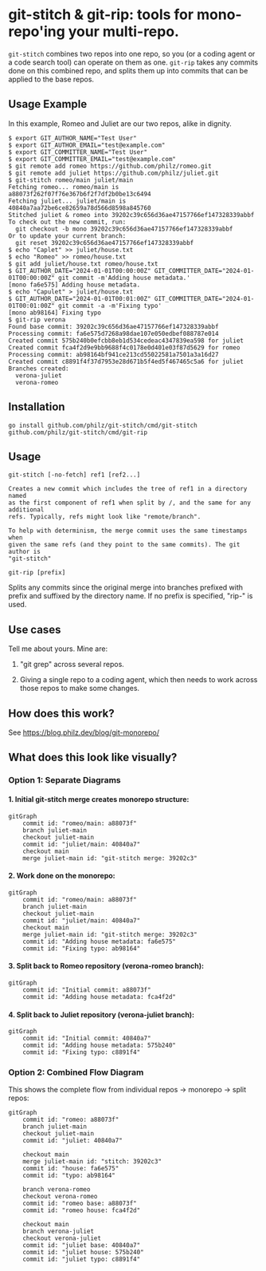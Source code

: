 # git-stitch & git-rip: tools for mono-repo'ing your multi-repo.

`git-stitch` combines two repos into one repo, so you (or a coding
agent or a code search tool) can operate on them as one. `git-rip`
takes any commits done on this combined repo, and splits
them up into commits that can be applied to the base repos.

## Usage Example

In this example, Romeo and Juliet are our two repos, alike in dignity.

```
$ export GIT_AUTHOR_NAME="Test User"
$ export GIT_AUTHOR_EMAIL="test@example.com"
$ export GIT_COMMITTER_NAME="Test User"
$ export GIT_COMMITTER_EMAIL="test@example.com"
$ git remote add romeo https://github.com/philz/romeo.git
$ git remote add juliet https://github.com/philz/juliet.git
$ git-stitch romeo/main juliet/main
Fetching romeo... romeo/main is a88073f262f07f76e367b6f2f7df2b0be13c6494
Fetching juliet... juliet/main is 40840a7aa72be6ce82659a78d566d8598a845760
Stitched juliet & romeo into 39202c39c656d36ae47157766ef147328339abbf
To check out the new commit, run:
  git checkout -b mono 39202c39c656d36ae47157766ef147328339abbf
Or to update your current branch:
  git reset 39202c39c656d36ae47157766ef147328339abbf
$ echo "Caplet" >> juliet/house.txt
$ echo "Romeo" >> romeo/house.txt
$ git add juliet/house.txt romeo/house.txt
$ GIT_AUTHOR_DATE="2024-01-01T00:00:00Z" GIT_COMMITTER_DATE="2024-01-01T00:00:00Z" git commit -m'Adding house metadata.'
[mono fa6e575] Adding house metadata.
$ echo "Capulet" > juliet/house.txt
$ GIT_AUTHOR_DATE="2024-01-01T00:01:00Z" GIT_COMMITTER_DATE="2024-01-01T00:01:00Z" git commit -a -m'Fixing typo'
[mono ab98164] Fixing typo
$ git-rip verona
Found base commit: 39202c39c656d36ae47157766ef147328339abbf
Processing commit: fa6e575d7268a98dae107e050edbef088787e014
Created commit 575b240b0efcbb8eb1d534cedeac4347839ea598 for juliet
Created commit fca4f2d9e9bb9688f4c0178e0d401e03f87d5629 for romeo
Processing commit: ab98164bf941ce213cd55022581a7501a3a16d27
Created commit c8891f4f37d7953e28d671b5f4ed5f467465c5a6 for juliet
Branches created:
  verona-juliet
  verona-romeo
```

## Installation

```
go install github.com/philz/git-stitch/cmd/git-stitch github.com/philz/git-stitch/cmd/git-rip
```



## Usage

```
git-stitch [-no-fetch] ref1 [ref2...]

Creates a new commit which includes the tree of ref1 in a directory named
as the first component of ref1 when split by /, and the same for any additional
refs. Typically, refs might look like "remote/branch".

To help with determinism, the merge commit uses the same timestamps when
given the same refs (and they point to the same commits). The git author is
"git-stitch"
```

```
git-rip [prefix]
```

Splits any commits since the original merge into branches prefixed with prefix
and suffixed by the directory name. If no prefix is specified, "rip-<timestamp>" is used.

## Use cases

Tell me about yours. Mine are:

1. "git grep" across several repos.

2. Giving a single repo to a coding agent, which then needs to work across those repos to make some changes.

## How does this work?

See https://blog.philz.dev/blog/git-monorepo/

## What does this look like visually?

### Option 1: Separate Diagrams

#### 1. Initial git-stitch merge creates monorepo structure:
```mermaid
gitGraph
    commit id: "romeo/main: a88073f"
    branch juliet-main
    checkout juliet-main
    commit id: "juliet/main: 40840a7"
    checkout main
    merge juliet-main id: "git-stitch merge: 39202c3"
```

#### 2. Work done on the monorepo:
```mermaid
gitGraph
    commit id: "romeo/main: a88073f"
    branch juliet-main
    checkout juliet-main
    commit id: "juliet/main: 40840a7"
    checkout main
    merge juliet-main id: "git-stitch merge: 39202c3"
    commit id: "Adding house metadata: fa6e575"
    commit id: "Fixing typo: ab98164"
```

#### 3. Split back to Romeo repository (verona-romeo branch):
```mermaid
gitGraph
    commit id: "Initial commit: a88073f"
    commit id: "Adding house metadata: fca4f2d"
```

#### 4. Split back to Juliet repository (verona-juliet branch):
```mermaid
gitGraph
    commit id: "Initial commit: 40840a7"
    commit id: "Adding house metadata: 575b240"
    commit id: "Fixing typo: c8891f4"
```

### Option 2: Combined Flow Diagram

This shows the complete flow from individual repos → monorepo → split repos:

```mermaid
gitGraph
    commit id: "romeo: a88073f"
    branch juliet-main
    checkout juliet-main
    commit id: "juliet: 40840a7"
    
    checkout main
    merge juliet-main id: "stitch: 39202c3"
    commit id: "house: fa6e575"
    commit id: "typo: ab98164"
    
    branch verona-romeo
    checkout verona-romeo
    commit id: "romeo base: a88073f"
    commit id: "romeo house: fca4f2d"
    
    checkout main
    branch verona-juliet  
    checkout verona-juliet
    commit id: "juliet base: 40840a7"
    commit id: "juliet house: 575b240"
    commit id: "juliet typo: c8891f4"
```
